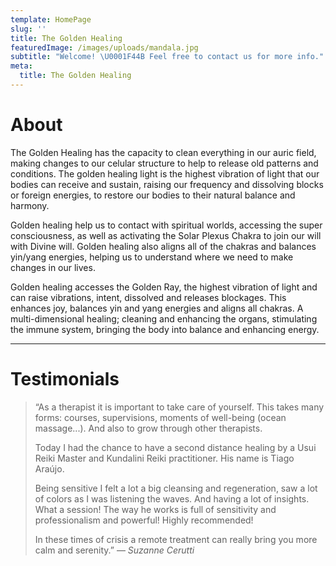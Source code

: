 ```yaml
---
template: HomePage
slug: ''
title: The Golden Healing
featuredImage: /images/uploads/mandala.jpg
subtitle: "Welcome! \U0001F44B Feel free to contact us for more info."
meta:
  title: The Golden Healing
---
```


# About

The Golden Healing has the capacity to clean everything in our auric field, making changes to our celular structure to help to release old patterns and conditions. The golden healing light is the highest vibration of light that our bodies can receive and sustain, raising our frequency and dissolving blocks or foreign energies, to restore our bodies to their natural balance and harmony.

Golden healing help us to contact with spiritual worlds, accessing the super consciousness, as well as activating the Solar Plexus Chakra to join our will with Divine will.
Golden healing also aligns all of the chakras and balances yin/yang energies, helping us to understand where we need to make changes in our lives.

Golden healing accesses the Golden Ray, the highest vibration of light and can raise vibrations, intent, dissolved and releases blockages. This enhances joy, balances yin and yang energies and aligns all chakras. A multi-dimensional healing; cleaning and enhancing the organs, stimulating the immune system, bringing the body into balance and enhancing energy.

---

# Testimonials

> “As a therapist it is important to take care of yourself. This takes many forms: courses, supervisions, moments of well-being (ocean massage...). And also to grow through other therapists.
>
> Today I had the chance to have a second distance healing by a Usui Reiki Master and Kundalini Reiki practitioner. His name is Tiago Araújo.
>
> Being sensitive I felt a lot a big cleansing and regeneration, saw a lot of colors as I was listening the waves. And having a lot of insights. What a session! The way he works is full of sensitivity and professionalism and powerful!
> Highly recommended!
>
> In these times of crisis a remote treatment can really bring you more calm and serenity.”
> — <cite>Suzanne Cerutti</cite>
